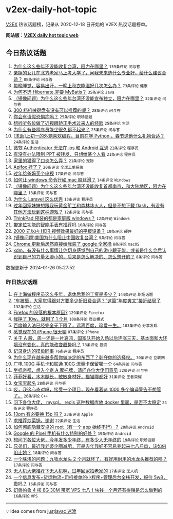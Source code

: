# v2ex-daily-hot-topic

[V2EX](https://www.v2ex.com/) 热议话题榜，记录从 2020-12-18 日开始的 V2EX 热议话题榜单。

**网站版：[V2EX daily hot topic web](https://boojack.github.io/v2ex-daily-hot-topic-web/)**

## 今日热议话题

<!-- TODAY BEGIN -->

1. [为什么这么些年还没能收复台湾，阻力在哪里？](https://www.v2ex.com/t/1011661) `159条评论` `问与答`
1. [亲姐的女儿在北方老家马上考大学了，问我未来选什么专业好，给什么建议合适？](https://www.v2ex.com/t/1011683) `88条评论` `问与答`
1. [每晚睡觉，容易出汗，一晚上秋衣能湿好几次怎么办？](https://www.v2ex.com/t/1011636) `73条评论` `健康`
1. [为何不选 Hibernate,非要 MyBatis？](https://www.v2ex.com/t/1011737) `35条评论` `Java`
1. [（镜像问题）为什么这么些年台湾还没能宣布独立，阻力在哪里？](https://www.v2ex.com/t/1011672) `32条评论` `问与答`
1. [300 档机械键盘有没有可以推荐的呢？](https://www.v2ex.com/t/1011689) `28条评论` `问与答`
1. [你会有请假恐惧症吗？](https://www.v2ex.com/t/1011716) `25条评论` `职场话题`
1. [想听听各位做了近视眼矫正手术过来人的经验](https://www.v2ex.com/t/1011642) `25条评论` `生活`
1. [为什么有些程序员能坐很久都不起来？](https://www.v2ex.com/t/1011641) `25条评论` `问与答`
1. [[求助]上初一的外甥喜欢编程，目前在学 Python ，春节送他什么礼物合适？](https://www.v2ex.com/t/1011670) `24条评论` `生活`
1. [微软 Authenticator 无法在 ios 和 Android 互通](https://www.v2ex.com/t/1011631) `22条评论` `程序员`
1. [有没有办法限制 PPT 被转发，只想给某个人看](https://www.v2ex.com/t/1011686) `21条评论` `程序员`
1. [家里的猫得了口炎怎么弄？](https://www.v2ex.com/t/1011633) `21条评论` `宠物`
1. [Apifox 挂了？](https://www.v2ex.com/t/1011730) `20条评论` `全球工单系统`
1. [过年给爸妈买个电视](https://www.v2ex.com/t/1011646) `17条评论` `问与答`
1. [如何让 windows 命令行如 mac 般丝滑？](https://www.v2ex.com/t/1011691) `14条评论` `Windows`
1. [（镜像问题）为什么这么些年台湾还没能收复首都南京，和大陆地区，阻力在哪里？](https://www.v2ex.com/t/1011700) `13条评论` `问与答`
1. [为什么 Laravel 这么优秀](https://www.v2ex.com/t/1011696) `13条评论` `程序员`
1. [过年回家妹妹想跟我玩黄金矿工和森林冰火人，但是不想下载 flash，有没有其他方法玩到这种游戏？](https://www.v2ex.com/t/1011718) `12条评论` `问与答`
1. [ThinkPad 预装的都是家庭版 windows？](https://www.v2ex.com/t/1011665) `12条评论` `Windows`
1. [带定位功能的智能手表有推荐吗](https://www.v2ex.com/t/1011733) `10条评论` `问与答`
1. [2000 元以内 HDR 视频效果最好的平板设备？](https://www.v2ex.com/t/1011703) `10条评论` `硬件`
1. [(镜像问题)美国为什么阻止中国收复台湾？](https://www.v2ex.com/t/1011702) `9条评论` `问与答`
1. [Chrome 更新后居然直接给我装了 google 全家桶](https://www.v2ex.com/t/1011657) `8条评论` `macOS`
1. [xdm，有没有什么事情让你切身感觉到自己的渺小跟无能，或者是什么会后认识到自己的力量太渺小的，后来是怎么解决的、怎么想开的？](https://www.v2ex.com/t/1011652) `8条评论` `问与答`

数据更新于 2024-01-26 05:27:52

<!-- TODAY END -->

### 昨日热议话题

<!-- YESTERDAY BEGIN -->

1. [在上海做程序员这么多年，退休后我的工资是多少？](https://www.v2ex.com/t/1011358) `144条评论` `职场话题`
1. [“车被砸，大家觉得跟对方要多少折旧费合适？”这篇“年度爽文”接近结局了](https://www.v2ex.com/t/1011397) `132条评论` `生活`
1. [Firefox 的没落的根本原因?](https://www.v2ex.com/t/1011474) `129条评论` `Firefox`
1. [我挣了 10w，就用了 1 个月](https://www.v2ex.com/t/1011400) `108条评论` `商业模式`
1. [百度输入法已经完全无下限了，远离百度，珍爱一生。](https://www.v2ex.com/t/1011440) `103条评论` `分享发现`
1. [感觉现在的 iPhone 很无聊](https://www.v2ex.com/t/1011377) `87条评论` `iPhone`
1. [关于 A 股，周一还是一片哀鸿，国家队开始入场以后连涨三天，基本面和大环境没有变化，真的能改变趋势吗？](https://www.v2ex.com/t/1011495) `78条评论` `投资`
1. [记录身边的摸鱼同事](https://www.v2ex.com/t/1011470) `76条评论` `程序员`
1. [为什么现在越来越多帮你做决定的东西了？剥夺你的选择权。](https://www.v2ex.com/t/1011368) `70条评论` `互联网`
1. [广电 100G 手机卡和联通 100G 流量卡保留哪一个](https://www.v2ex.com/t/1011366) `64条评论` `问与答`
1. [坐标帝都，想入个京 A 摩托牌，请问各位大佬们意见](https://www.v2ex.com/t/1011486) `32条评论` `问与答`
1. [菲菲好看，木木腿长，敏敏身材好，猫猫哪都好](https://www.v2ex.com/t/1011364) `31条评论` `王者荣耀`
1. [女宝宝起名](https://www.v2ex.com/t/1011477) `28条评论` `问与答`
1. [哎，我这心态对吗，接受一个项目，现在看着这 1000 多个编译警告不想管了。](https://www.v2ex.com/t/1011501) `26条评论` `C++`
1. [问下各位大佬， mysql， redis 这种数据库放 docker 里面，是否不太稳定](https://www.v2ex.com/t/1011450) `24条评论` `程序员`
1. [13pm 有必要换 15p 吗？](https://www.v2ex.com/t/1011492) `23条评论` `Apple`
1. [求推荐炒菜锅，谢谢](https://www.v2ex.com/t/1011413) `22条评论` `生活`
1. [如何彻底隐藏安卓的 root（有一个 app 始终不行）？](https://www.v2ex.com/t/1011565) `20条评论` `Android`
1. [Google 的 Pixel 手机有什么特别的好处？](https://www.v2ex.com/t/1011622) `19条评论` `Android`
1. [想问下各位大佬，今年发多少年终，有多少人无年终的](https://www.v2ex.com/t/1011528) `19条评论` `职场话题`
1. [兄弟们，最近我老婆企图减肥，可是去年我好不容易养起来七八斤肉，该如何阻止她？](https://www.v2ex.com/t/1011459) `18条评论` `问与答`
1. [一个肤浅的问题：九牧水龙头 2 个月就坏了，有好用耐用的水龙头推荐的吗？](https://www.v2ex.com/t/1011575) `17条评论` `问与答`
1. [无人机大佬推荐下无人机啊，过年回家拍老家的](https://www.v2ex.com/t/1011446) `17条评论` `无人机`
1. [一个信息发布+货运物流+司机接单的小程序+管理后台全栈开发，报价 5w8，贵吗？](https://www.v2ex.com/t/1011541) `16条评论` `问与答`
1. [幻兽帕鲁 4 核 8G 30M 带宽 VPS 七八十块钱一个月还有得赚是怎么做到的](https://www.v2ex.com/t/1011409) `16条评论` `VPS`

<!-- YESTERDAY END -->

---

💡 Idea comes from [justjavac 迷渡](https://github.com/justjavac/)
